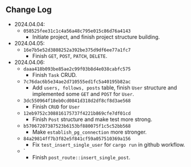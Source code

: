 ## Change Log

- 2024.04.04:
  - `058525fee31c1c4a56a48c795e015c86d76a4143`
    - Initiate project, and finish project structure building.
- 2024.04.05:
  - `16e7b5e52d3808252a392be375d9df6ee77a1fc7`
    - Finish `GET`, `POST`, `PATCH`, `DELETE`.
- 2024.04.06:
  - `daaa418b093be85ae2c99f03b8d4e038cabfc575`
    - Finish `Task` CRUD.
  - `7c76dac6b5e34ae2d710555ed1fc5a40195b82ac`
    - Add `users, follows, posts` table, finish `User` structure and implemented some `GET` and `POST` for `User`.
  - `3dc550964f18eb0cd0841d318d2df8cf8d3ae568`
    - Finish `CRUD` for `User`
  - `12eb9752c308816175737f4221b869cfe7df01cd`
    - Finish `Post` structure and make test more strong.
  - `b57067207387523b6153bf880075f1c5c52bb568`
    - Make `establish_pg_connection` more stronger.
  - `84a29814ff7b3f82e5f841cf59a057510369a156`
    - Fix `test_insert_single_user` for `cargo run` in github workflow.
  - `
    - Finish `post_route::insert_single_post`.
